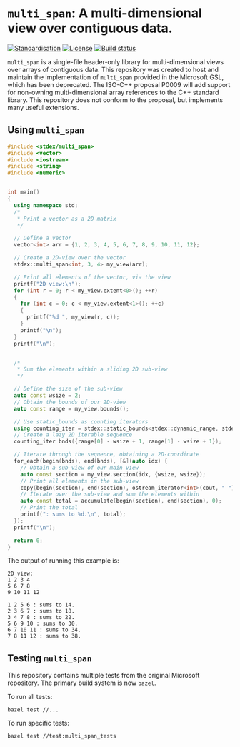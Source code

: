 # `multi_span`: A multi-dimensional view over contiguous data.

[![Standardisation](https://img.shields.io/badge/C%2B%2B-14-BLUE)](https://en.wikipedia.org/wiki/C%2B%2B#Standardization)
[![License](https://img.shields.io/badge/license-MIT-BLUE)](https://opensource.org/licenses/MIT)
[![Build status](https://travis-ci.org/nitronoid/multi_span.svg?branch=master)](https://travis-ci.com/nitronoid/multi_span)

`multi_span` is a single-file header-only library for multi-dimensional views over arrays of contiguous data.
This repository was created to host and maintain the implementation of `multi_span` provided in the Microsoft GSL, which has been deprecated.
The ISO-C++ proposal P0009 will add support for non-owning multi-dimensional array references to the C++ standard library. 
This repository does not conform to the proposal, but implements many useful extensions.


## Using `multi_span`
```cpp
#include <stdex/multi_span>
#include <vector>
#include <iostream>
#include <string>
#include <numeric>


int main()
{
  using namespace std;
  /*
   * Print a vector as a 2D matrix
   */

  // Define a vector
  vector<int> arr = {1, 2, 3, 4, 5, 6, 7, 8, 9, 10, 11, 12};

  // Create a 2D-view over the vector
  stdex::multi_span<int, 3, 4> my_view(arr);

  // Print all elements of the vector, via the view
  printf("2D view:\n");
  for (int r = 0; r < my_view.extent<0>(); ++r)
  {
    for (int c = 0; c < my_view.extent<1>(); ++c)
    {
      printf("%d ", my_view(r, c));
    }
    printf("\n");
  }
  printf("\n");


  /*
   * Sum the elements within a sliding 2D sub-view
   */

  // Define the size of the sub-view
  auto const wsize = 2;
  // Obtain the bounds of our 2D-view
  auto const range = my_view.bounds();

  // Use static_bounds as counting iterators
  using counting_iter = stdex::static_bounds<stdex::dynamic_range, stdex::dynamic_range>;
  // Create a lazy 2D iterable sequence
  counting_iter bnds({range[0] - wsize + 1, range[1] - wsize + 1});

  // Iterate through the sequence, obtaining a 2D-coordinate
  for_each(begin(bnds), end(bnds), [&](auto idx) {
    // Obtain a sub-view of our main view
    auto const section = my_view.section(idx, {wsize, wsize});
    // Print all elements in the sub-view
    copy(begin(section), end(section), ostream_iterator<int>(cout, " "));
    // Iterate over the sub-view and sum the elements within
    auto const total = accumulate(begin(section), end(section), 0);
    // Print the total
    printf(": sums to %d.\n", total);
  });
  printf("\n");

  return 0;
}
```

The output of running this example is:
```
2D view:
1 2 3 4
5 6 7 8
9 10 11 12

1 2 5 6 : sums to 14.
2 3 6 7 : sums to 18.
3 4 7 8 : sums to 22.
5 6 9 10 : sums to 30.
6 7 10 11 : sums to 34.
7 8 11 12 : sums to 38.
```

## Testing `multi_span`
This repository contains multiple tests from the original Microsoft repository.
The primary build system is now `bazel`.

To run all tests:
```
bazel test //...
```

To run specific tests:
```
bazel test //test:multi_span_tests
```



